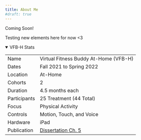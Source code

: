 ```yaml
---
title: About Me
#draft: true
---
```


Coming Soon!

Testing new elements here for now <3
<div class=stats-container> <!-- VFB-H Stats -->
    <details open>
        <summary>VFB-H Stats</summary>
        <div class=stats-table-container> <!-- VFB-H Stats Table -->
            <table>
                <tbody>
                    <tr>
                        <td>Name</td>
                        <td>Virtual Fitness Buddy At-Home (VFB-H)</td>
                    </tr>
                    <tr>
                        <td>Dates</td>
                        <td>Fall 2021 to Spring 2022</td>
                    </tr>
                    <tr>
                        <td>Location</td>
                        <td>At-Home</td>
                    </tr>
                    <tr>
                        <td>Cohorts</td>
                        <td>2</td>
                    </tr>
                    <tr>
                        <td>Duration</td>
                        <td>4.5 months each</td>
                    </tr>
                    <tr>
                        <td>Participants</td>
                        <td>25 Treatment (44 Total)</td>
                    </tr>
                    <tr>
                        <td>Focus</td>
                        <td>Physical Activity</td>
                    </tr>
                    <tr>
                        <td>Controls</td>
                        <td>Motion, Touch, and Voice </td>
                    </tr>
                    <tr>
                        <td>Hardware</td>
                        <td>iPad</td>
                    </tr>
                    <tr>
                        <td>Publication</td>
                        <td><a href="https://www.proquest.com/dissertations-theses/design-field-implementation-virtual-buddy-based/docview/2917424271/se-2?accountid=14537">Dissertation Ch. 5</a></td>
                    </tr>
                </tbody>
            </table>
        </div> <!-- End VFB-H Stats Table -->
    </details>
</div>  <!-- End VFB-H Stats -->
